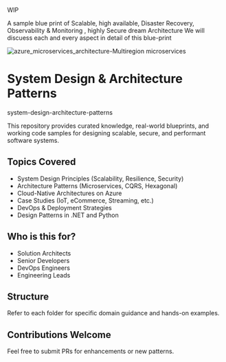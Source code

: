 WIP

A sample blue print of Scalable, high available, Disaster Recovery, Observability & Monitoring , highly Secure dream Architecture
We will discuess each and every aspect in detail of this blue-print

![azure_microservices_architecture-Multiregion microservices](https://github.com/user-attachments/assets/d853710f-4bfe-4742-9849-585776f0490b)


# System Design & Architecture Patterns
system-design-architecture-patterns 


This repository provides curated knowledge, real-world blueprints, and working code samples for designing scalable, secure, and performant software systems.

## Topics Covered
- System Design Principles (Scalability, Resilience, Security)
- Architecture Patterns (Microservices, CQRS, Hexagonal)
- Cloud-Native Architectures on Azure
- Case Studies (IoT, eCommerce, Streaming, etc.)
- DevOps & Deployment Strategies
- Design Patterns in .NET and Python

##  Who is this for?
- Solution Architects
- Senior Developers
- DevOps Engineers
- Engineering Leads

## Structure
Refer to each folder for specific domain guidance and hands-on examples.

## Contributions Welcome
Feel free to submit PRs for enhancements or new patterns.

